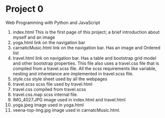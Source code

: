 # Project 0

Web Programming with Python and JavaScript
1.  index.html 
    This is the first page of this project; a brief introduction about myself and an image
2.  yoga.html
     link on the navigation bar
3.  carnaticMusic.html
        link on the navigation bar.  Has an image and Ordered list
4.  travel.html
        link on navigation bar.  Has a table and bootstrap grid model and other bootstrap properties.  This file also uses a travel.css file that is compiled from a travel.scss file.  All the scss requirements like variable, nesting and inheretance are implemented in travel.scss file.
5.  style.css
        style sheet used by all the webpages
6.  travel.scss
        scss file used by travel.html
7.  travel.css
        compiled from travel.scss
8.  travel.css.map
        scss internal file.
9.  IMG_4027.JPG
        image used in index.html and travel.html
10. yoga.jpeg
        image used in yoga.html
11. veena-top-img.jpg
        image used in carnatcMusic.html.

